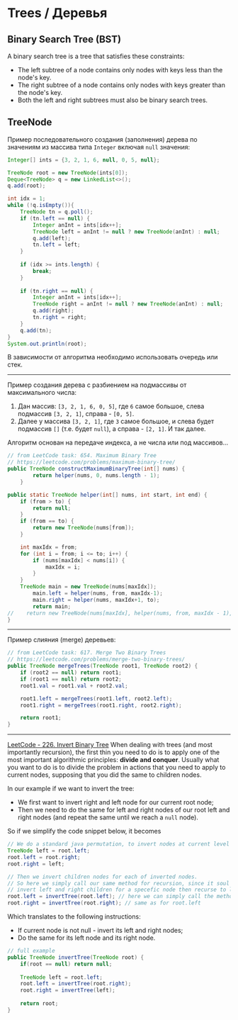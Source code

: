 # Trees / Деревья

## Binary Search Tree (BST)
A binary search tree is a tree that satisfies these constraints:
* The left subtree of a node contains only nodes with keys less than the node's key.
* The right subtree of a node contains only nodes with keys greater than the node's key.
* Both the left and right subtrees must also be binary search trees.


## TreeNode
Пример последовательного создания (заполнения) дерева по значениям из массива типа `Integer` включая `null` значения:
```java
Integer[] ints = {3, 2, 1, 6, null, 0, 5, null};

TreeNode root = new TreeNode(ints[0]);
Deque<TreeNode> q = new LinkedList<>();
q.add(root);

int idx = 1;
while (!q.isEmpty()){
    TreeNode tn = q.poll();
    if (tn.left == null) {
        Integer anInt = ints[idx++];
        TreeNode left = anInt != null ? new TreeNode(anInt) : null;
        q.add(left);
        tn.left = left;
    }
    
    if (idx >= ints.length) {
        break;
    }
    
    if (tn.right == null) {
        Integer anInt = ints[idx++];
        TreeNode right = anInt != null ? new TreeNode(anInt) : null;
        q.add(right);
        tn.right = right;
    }
    q.add(tn);
}
System.out.println(root);
```
В зависимости от алгоритма необходимо использовать очередь или стек.

***

Пример создания дерева с разбиением на подмассивы от максимального числа:
1. Дан массив: `[3, 2, 1, 6, 0, 5]`, где `6` самое большое, слева подмассив `[3, 2, 1]`, справа - `[0, 5]`.
2. Далее у массива `[3, 2, 1]`, где `3` самое большое, и слева будет подмассив `[]` (т.е. будет `null`), а справа - `[2, 1]`. И так далее.

Алгоритм основан на передаче индекса, а не числа или под массивов...
```java
// from LeetCode task: 654. Maximum Binary Tree
// https://leetcode.com/problems/maximum-binary-tree/
public TreeNode constructMaximumBinaryTree(int[] nums) {
        return helper(nums, 0, nums.length - 1);
    }

public static TreeNode helper(int[] nums, int start, int end) {
    if (from > to) {
        return null;
    }
    if (from == to) {
        return new TreeNode(nums[from]);
    }

    int maxIdx = from;
    for (int i = from; i <= to; i++) {
        if (nums[maxIdx] < nums[i]) {
            maxIdx = i;
        }
    }
    TreeNode main = new TreeNode(nums[maxIdx]);
        main.left = helper(nums, from, maxIdx-1);
        main.right = helper(nums, maxIdx+1, to);
        return main;
//    return new TreeNode(nums[maxIdx], helper(nums, from, maxIdx - 1), helper(nums, maxIdx + 1, to));
}
```

***

Пример слияния (merge) деревьев:
```java
// from LeetCode task: 617. Merge Two Binary Trees
// https://leetcode.com/problems/merge-two-binary-trees/
public TreeNode mergeTrees(TreeNode root1, TreeNode root2) {
    if (root2 == null) return root1;
    if (root1 == null) return root2;
    root1.val = root1.val + root2.val;

    root1.left = mergeTrees(root1.left, root2.left);
    root1.right = mergeTrees(root1.right, root2.right);

    return root1;
}
```

***

[LeetCode - 226. Invert Binary Tree](https://leetcode.com/problems/invert-binary-tree/discuss/1540810/Easy-Java-Solution-or-0-ms-or-Beats-100)
When dealing with trees (and most importantly recursion), the first thin you need to do is to apply one of the most important algorithmic principles: **divide and conquer**.
Usually what you want to do is to divide the problem in actions that you need to apply to current nodes, supposing that you did the same to children nodes.

In our example if we want to invert the tree:
* We first want to invert right and left node for our current root node;
* Then we need to do the same for left and right nodes of our root left and right nodes (and repeat the same until we reach a `null` node).

So if we simplify the code snippet below, it becomes

```java
// We do a standard java permutation, to invert nodes at current level (if current node is not null).
TreeNode left = root.left;
root.left = root.right;
root.right = left;

// Then we invert children nodes for each of inverted nodes.
// So here we simply call our same method for recursion, since it soul purpose is to 
// invert left and right children for a specefic node then recurse to lower levels.
root.left = invertTree(root.left); // here we can simply call the method without affecting it to root.left, but I've put it for clarity
root.right = invertTree(root.right); // same as for root.left
```

Which translates to the following instructions:
* If current node is not null - invert its left and right nodes;
* Do the same for its left node and its right node.

```java
// full example
public TreeNode invertTree(TreeNode root) {
    if(root == null) return null;
    
    TreeNode left = root.left;
    root.left = invertTree(root.right);
    root.right = invertTree(left);
    
    return root;
}
```
